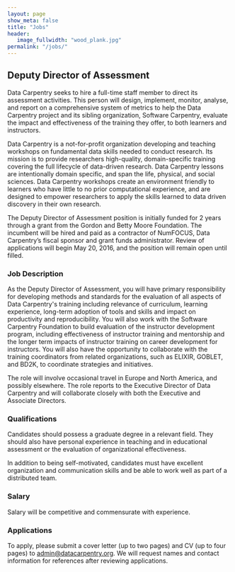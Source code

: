 ```yaml
---
layout: page
show_meta: false
title: "Jobs"
header:
   image_fullwidth: "wood_plank.jpg"
permalink: "/jobs/"
---
```

## Deputy Director of Assessment

Data Carpentry seeks to hire a full-time staff member to direct its assessment activities.
This person will design, implement, monitor, analyse, and report on a comprehensive system of metrics
to help the Data Carpentry project and its sibling organization, Software Carpentry,
evaluate the impact and effectiveness of the training they offer,
to both learners and instructors.

Data Carpentry is a not-for-profit organization developing and teaching workshops
on fundamental data skills needed to conduct research.
Its mission is to provide researchers high-quality, domain-specific training
covering the full lifecycle of data-driven research.
Data Carpentry lessons are intentionally domain specific, and span the life, physical, and social sciences.
Data Carpentry workshops create an environment friendly to learners who have little to no prior computational experience,
and are designed to empower researchers to apply the skills learned to data driven discovery in their own research.

The Deputy Director of Assessment position is initially funded for 2 years through a grant from the Gordon and Betty Moore Foundation.
The incumbent will be hired and paid as a contractor of NumFOCUS,
Data Carpentry’s fiscal sponsor and grant funds administrator.
Review of applications will begin May 20, 2016, and the position will remain open until filled.

### Job Description

As the Deputy Director of Assessment,
you will have primary responsibility for developing methods and standards for the evaluation of all aspects of Data Carpentry's training
including relevance of curriculum, learning experience, long-term adoption of tools and skills and impact on productivity and reproducibility.
You will also work with the Software Carpentry Foundation to build evaluation of the instructor development program,
including effectiveness of instructor training and mentorship
and the longer term impacts of instructor training on career development for instructors.
You will also have the opportunity to collaborate with the training coordinators from related organizations,
such as ELIXIR, GOBLET, and BD2K,
to coordinate strategies and initiatives.

The role will involve occasional travel in Europe and North America, and possibly elsewhere.
The role reports to the Executive Director of Data Carpentry
and will collaborate closely with both the Executive and Associate Directors.

### Qualifications

Candidates should possess a graduate degree in a relevant field.
They should also have personal experience in teaching and in educational assessment
or the evaluation of organizational effectiveness.

In addition to being self-motivated,
candidates must have excellent organization and communication skills
and be able to work well as part of a distributed team.

### Salary

Salary will be competitive and commensurate with experience.

### Applications

To apply,
please submit a cover letter (up to two pages) and CV (up to four pages)
to [admin@datacarpentry.org](mailto:admin@datacarpentry.org).
We will request names and contact information for references after reviewing applications.

